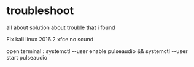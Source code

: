 # troubleshoot
all about solution about trouble that i found

Fix kali linux 2016.2 xfce no sound 

open terminal :
systemctl --user enable pulseaudio && systemctl --user start pulseaudio 
